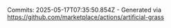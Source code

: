 Commits: 2025-05-17T07:35:50.854Z - Generated via https://github.com/marketplace/actions/artificial-grass
<br>
